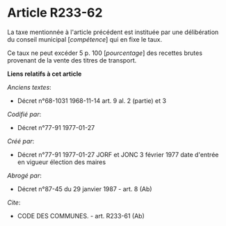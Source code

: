 # Article R233-62

La taxe mentionnée à l'article précédent est instituée par une délibération du conseil municipal [*compétence*] qui en fixe
le taux. 

Ce taux ne peut excéder 5 p. 100 [*pourcentage*] des recettes brutes provenant de la vente des titres de transport.

**Liens relatifs à cet article**

_Anciens textes_:

  - Décret n°68-1031 1968-11-14 art. 9 al. 2 (partie) et 3

_Codifié par_:

  - Décret n°77-91 1977-01-27

_Créé par_:

  - Décret n°77-91 1977-01-27 JORF et JONC 3 février 1977 date d'entrée en vigueur élection des maires

_Abrogé par_:

  - Décret n°87-45 du 29 janvier 1987 - art. 8 (Ab)

_Cite_:

  - CODE DES COMMUNES. - art. R233-61 (Ab)

